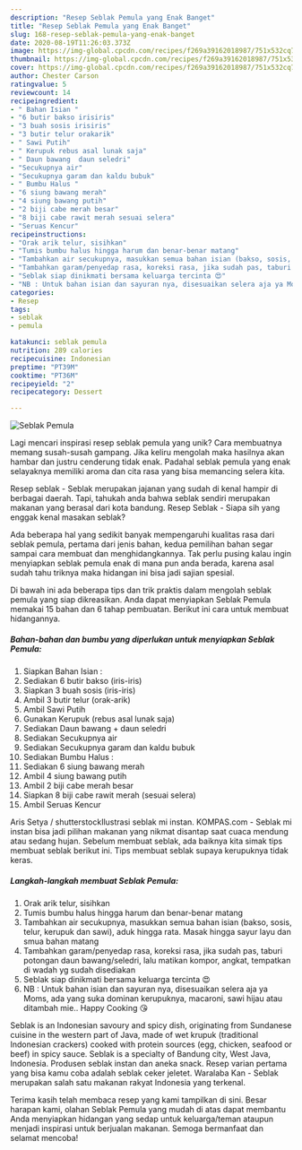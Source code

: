 ```yaml
---
description: "Resep Seblak Pemula yang Enak Banget"
title: "Resep Seblak Pemula yang Enak Banget"
slug: 168-resep-seblak-pemula-yang-enak-banget
date: 2020-08-19T11:26:03.373Z
image: https://img-global.cpcdn.com/recipes/f269a39162018987/751x532cq70/seblak-pemula-foto-resep-utama.jpg
thumbnail: https://img-global.cpcdn.com/recipes/f269a39162018987/751x532cq70/seblak-pemula-foto-resep-utama.jpg
cover: https://img-global.cpcdn.com/recipes/f269a39162018987/751x532cq70/seblak-pemula-foto-resep-utama.jpg
author: Chester Carson
ratingvalue: 5
reviewcount: 14
recipeingredient:
- " Bahan Isian "
- "6 butir bakso irisiris"
- "3 buah sosis irisiris"
- "3 butir telur orakarik"
- " Sawi Putih"
- " Kerupuk rebus asal lunak saja"
- " Daun bawang  daun seledri"
- "Secukupnya air"
- "Secukupnya garam dan kaldu bubuk"
- " Bumbu Halus "
- "6 siung bawang merah"
- "4 siung bawang putih"
- "2 biji cabe merah besar"
- "8 biji cabe rawit merah sesuai selera"
- "Seruas Kencur"
recipeinstructions:
- "Orak arik telur, sisihkan"
- "Tumis bumbu halus hingga harum dan benar-benar matang"
- "Tambahkan air secukupnya, masukkan semua bahan isian (bakso, sosis, telur, kerupuk dan sawi), aduk hingga rata. Masak hingga sayur layu dan smua bahan matang"
- "Tambahkan garam/penyedap rasa, koreksi rasa, jika sudah pas, taburi potongan daun bawang/seledri, lalu matikan kompor, angkat, tempatkan di wadah yg sudah disediakan"
- "Seblak siap dinikmati bersama keluarga tercinta 😍"
- "NB : Untuk bahan isian dan sayuran nya, disesuaikan selera aja ya Moms, ada yang suka dominan kerupuknya, macaroni, sawi hijau atau ditambah mie.. Happy Cooking 😘"
categories:
- Resep
tags:
- seblak
- pemula

katakunci: seblak pemula 
nutrition: 289 calories
recipecuisine: Indonesian
preptime: "PT39M"
cooktime: "PT36M"
recipeyield: "2"
recipecategory: Dessert

---
```



![Seblak Pemula](https://img-global.cpcdn.com/recipes/f269a39162018987/751x532cq70/seblak-pemula-foto-resep-utama.jpg)

Lagi mencari inspirasi resep seblak pemula yang unik? Cara membuatnya memang susah-susah gampang. Jika keliru mengolah maka hasilnya akan hambar dan justru cenderung tidak enak. Padahal seblak pemula yang enak selayaknya memiliki aroma dan cita rasa yang bisa memancing selera kita.

Resep seblak - Seblak merupakan jajanan yang sudah di kenal hampir di berbagai daerah. Tapi, tahukah anda bahwa seblak sendiri merupakan makanan yang berasal dari kota bandung. Resep Seblak - Siapa sih yang enggak kenal masakan seblak?

Ada beberapa hal yang sedikit banyak mempengaruhi kualitas rasa dari seblak pemula, pertama dari jenis bahan, kedua pemilihan bahan segar sampai cara membuat dan menghidangkannya. Tak perlu pusing kalau ingin menyiapkan seblak pemula enak di mana pun anda berada, karena asal sudah tahu triknya maka hidangan ini bisa jadi sajian spesial.


Di bawah ini ada beberapa tips dan trik praktis dalam mengolah seblak pemula yang siap dikreasikan. Anda dapat menyiapkan Seblak Pemula memakai 15 bahan dan 6 tahap pembuatan. Berikut ini cara untuk membuat hidangannya.

<!--inarticleads1-->

##### Bahan-bahan dan bumbu yang diperlukan untuk menyiapkan Seblak Pemula:

1. Siapkan  Bahan Isian :
1. Sediakan 6 butir bakso (iris-iris)
1. Siapkan 3 buah sosis (iris-iris)
1. Ambil 3 butir telur (orak-arik)
1. Ambil  Sawi Putih
1. Gunakan  Kerupuk (rebus asal lunak saja)
1. Sediakan  Daun bawang + daun seledri
1. Sediakan Secukupnya air
1. Sediakan Secukupnya garam dan kaldu bubuk
1. Sediakan  Bumbu Halus :
1. Sediakan 6 siung bawang merah
1. Ambil 4 siung bawang putih
1. Ambil 2 biji cabe merah besar
1. Siapkan 8 biji cabe rawit merah (sesuai selera)
1. Ambil Seruas Kencur


Aris Setya / shutterstockIlustrasi seblak mi instan. KOMPAS.com - Seblak mi instan bisa jadi pilihan makanan yang nikmat disantap saat cuaca mendung atau sedang hujan. Sebelum membuat seblak, ada baiknya kita simak tips membuat seblak berikut ini. Tips membuat seblak supaya kerupuknya tidak keras. 

<!--inarticleads2-->

##### Langkah-langkah membuat Seblak Pemula:

1. Orak arik telur, sisihkan
1. Tumis bumbu halus hingga harum dan benar-benar matang
1. Tambahkan air secukupnya, masukkan semua bahan isian (bakso, sosis, telur, kerupuk dan sawi), aduk hingga rata. Masak hingga sayur layu dan smua bahan matang
1. Tambahkan garam/penyedap rasa, koreksi rasa, jika sudah pas, taburi potongan daun bawang/seledri, lalu matikan kompor, angkat, tempatkan di wadah yg sudah disediakan
1. Seblak siap dinikmati bersama keluarga tercinta 😍
1. NB : Untuk bahan isian dan sayuran nya, disesuaikan selera aja ya Moms, ada yang suka dominan kerupuknya, macaroni, sawi hijau atau ditambah mie.. Happy Cooking 😘


Seblak is an Indonesian savoury and spicy dish, originating from Sundanese cuisine in the western part of Java, made of wet krupuk (traditional Indonesian crackers) cooked with protein sources (egg, chicken, seafood or beef) in spicy sauce. Seblak is a specialty of Bandung city, West Java, Indonesia. Produsen seblak instan dan aneka snack. Resep varian pertama yang bisa kamu coba adalah seblak ceker jeletet. Waralaba Kan - Seblak merupakan salah satu makanan rakyat Indonesia yang terkenal. 

Terima kasih telah membaca resep yang kami tampilkan di sini. Besar harapan kami, olahan Seblak Pemula yang mudah di atas dapat membantu Anda menyiapkan hidangan yang sedap untuk keluarga/teman ataupun menjadi inspirasi untuk berjualan makanan. Semoga bermanfaat dan selamat mencoba!
